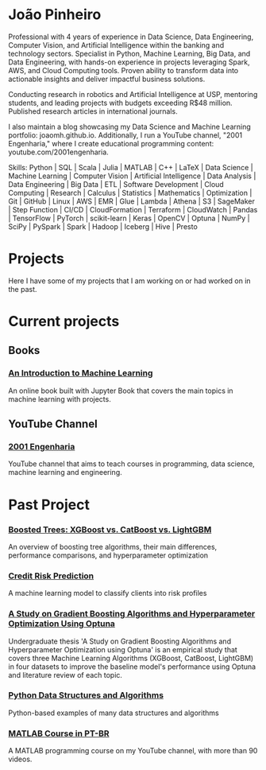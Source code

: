 # João Pinheiro
Professional with 4 years of experience in Data Science, Data Engineering, Computer Vision, and Artificial Intelligence within the banking and technology sectors. Specialist in Python, Machine Learning, Big Data, and Data Engineering, with hands-on experience in projects leveraging Spark, AWS, and Cloud Computing tools. Proven ability to transform data into actionable insights and deliver impactful business solutions.

Conducting research in robotics and Artificial Intelligence at USP, mentoring students, and leading projects with budgets exceeding R$48 million. Published research articles in international journals.

I also maintain a blog showcasing my Data Science and Machine Learning portfolio: joaomh.github.io. Additionally, I run a YouTube channel, "2001 Engenharia," where I create educational programming content: youtube.com/2001engenharia.

Skills: 
Python | SQL | Scala | Julia | MATLAB | C++ | LaTeX | Data Science | Machine Learning | Computer Vision | Artificial Intelligence | Data Analysis | Data Engineering | Big Data | ETL | Software Development | Cloud Computing | Research | Calculus | Statistics | Mathematics | Optimization | Git | GitHub | Linux | AWS | EMR | Glue | Lambda | Athena | S3 | SageMaker | Step Function | CI/CD | CloudFormation | Terraform | CloudWatch | Pandas | TensorFlow | PyTorch | scikit-learn | Keras | OpenCV | Optuna | NumPy | SciPy | PySpark | Spark | Hadoop | Iceberg | Hive | Presto

# Projects
Here I have some of my projects that I am working on or had worked on in the past.


# Current projects

## Books
### [An Introduction to Machine Learning](https://joaomh.github.io/ml-book/intro.html)
An online book built with Jupyter Book that covers the main topics in machine learning with projects.
## YouTube Channel 
### [2001 Engenharia](https://www.youtube.com/@2001Engenharia)
YouTube channel that aims to teach courses in programming, data science, machine learning and engineering.

# Past Project
### [Boosted Trees: XGBoost vs. CatBoost vs. LightGBM](https://joaomh.github.io/projects/2023-10-01-catboost-lgbm-xgboost/main.html)
An overview of boosting tree algorithms, their main differences, performance comparisons, and hyperparameter optimization
### [Credit Risk Prediction](https://joaomh.github.io/projects/2023-09-20-banking-risk-predict/main.html)
A machine learning model to classify clients into risk profiles
### [A Study on Gradient Boosting Algorithms and Hyperparameter Optimization Using Optuna](https://github.com/joaomh/study_boosting_optuna_USP_undergraduate_thesis?tab=readme-ov-file#a-study-on-gradient-boosting-algorithms-and-hyperparameter-optimization-using-optuna)
Undergraduate thesis 'A Study on Gradient Boosting Algorithms and Hyperparameter Optimization using Optuna' is an empirical study that covers three Machine Learning Algorithms (XGBoost, CatBoost, LightGBM) in four datasets to improve the baseline model's performance using Optuna and literature review of each topic.
### [Python Data Structures and Algorithms](https://github.com/joaomh/python-data-structures-and-algorithms)
Python-based examples of many data structures and algorithms
### [MATLAB Course in PT-BR](https://www.youtube.com/watch?v=da0qJnleaEQ&list=PLE1UtdMhwaEobcUPjpo27o5HxeBSYjLEs)
A MATLAB programming course on my YouTube channel, with more than 90 videos.
